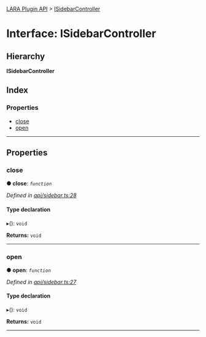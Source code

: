 [LARA Plugin API](../README.md) > [ISidebarController](../interfaces/isidebarcontroller.md)

# Interface: ISidebarController

## Hierarchy

**ISidebarController**

## Index

### Properties

* [close](isidebarcontroller.md#close)
* [open](isidebarcontroller.md#open)

---

## Properties

<a id="close"></a>

###  close

**● close**: *`function`*

*Defined in [api/sidebar.ts:28](https://github.com/concord-consortium/lara/blob/30e7426a/lara-plugin-api/src/api/sidebar.ts#L28)*

#### Type declaration
▸(): `void`

**Returns:** `void`

___
<a id="open"></a>

###  open

**● open**: *`function`*

*Defined in [api/sidebar.ts:27](https://github.com/concord-consortium/lara/blob/30e7426a/lara-plugin-api/src/api/sidebar.ts#L27)*

#### Type declaration
▸(): `void`

**Returns:** `void`

___

